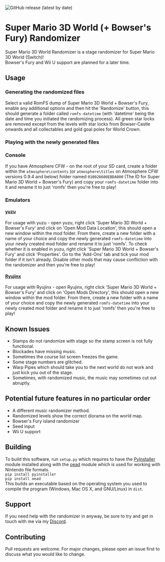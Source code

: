 ![GitHub release (latest by date)](https://img.shields.io/github/v/release/Skipper93653/SM3DW-BF-Randomizer)

# Super Mario 3D World (+ Bowser's Fury) Randomizer

Super Mario 3D World Randomizer is a stage randomizer for Super Mario 3D World (Switch)!<br>
Bowser's Fury and Wii U support are planned for a later time.

## Usage

### Generating the randomized files

Select a valid RomFS dump of Super Mario 3D World + Bowser's Fury, enable any additional options and then hit the 'Randomize' button, this should generate a folder called ```romfs-datetime``` (with 'datetime' being the date and time you initiated the randomizing process). All green star locks are removed except from the levels with star locks from Bowser-Castle onwards and all collectables and gold goal poles for World Crown.

### Playing with the newly generated files

### Console

If you have Atmosphere CFW - on the root of your SD card, create a folder within the ```atmosphere\contents``` (or ```atmosphere\titles``` on Atmosphere CFW versions 0.9.4 and below) folder named ```010028600EBDA000``` (The ID for Super Mario 3D World + Bowser's Fury) and copy your ```romfs-datetime``` folder into it and rename it to just 'romfs' then you're free to play!

### Emulators

#### [yuzu](https://yuzu-emu.org)

For usage with yuzu - open yuzu, right click 'Super Mario 3D World + Bowser's Fury' and click on 'Open Mod Data Location', this should open a new window within the mod folder. From there, create a new folder with a name of your choice and copy the newly generated ```romfs-datetime``` into your newly created mod folder and rename it to just 'romfs'. To check whether it is enabled in yuzu, right click 'Super Mario 3D World + Bowser's Fury' and click 'Properties'. Go to the 'Add-Ons' tab and tick your mod folder if it isn't already. Disable other mods that may cause confliction with the randomizer and then you're free to play!

#### [Ryujinx](https://ryujinx.org)

For usage with Ryujinx - open Ryujinx, right click 'Super Mario 3D World + Bowser's Fury' and click on 'Open Mods Directory', this should open a new window within the mod folder. From there, create a new folder with a name of your choice and copy the newly generated ```romfs-datetime``` into your newly created mod folder and rename it to just 'romfs' then you're free to play!

## Known Issues

* Stamps do not randomize with stage so the stamp screen is not fully functional.
* Blockades have missing music.
* Sometimes the course list screen freezes the game.
* Some stage numbers are glitched.
* Warp Pipes which should take you to the next world do not work and just kick you out of the stage.
* Sometimes, with randomized music, the music may sometimes cut out abruptly.

## Potential future features in no particular order

* A different music randomizer method.
* Randomized levels show the correct diorama on the world map.
* Bowser's Fury island randomizer
* Seed input
* Wii U support

## Building

To build this software, run ```setup.py``` which requires to have the [PyInstaller](https://github.com/pyinstaller/pyinstaller) module installed along with the [oead](https://github.com/zeldamods/oead) module which is used for working with Nintendo file formats.<br>
```pip install pyinstaller```<br>
```pip install oead```<br>
This builds an executable based on the operating system you used to compile the program (Windows, Mac OS X, and GNU/Linux) in ```dist```.

## Support

If you need help with the randomizer in anyway, be sure to try and get in touch with me via my [Discord](https://discord.gg/NCKtWuJUcC).

## Contributing
Pull requests are welcome. For major changes, please open an issue first to discuss what you would like to change.